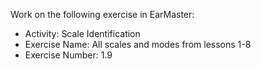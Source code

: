 Work on the following exercise in EarMaster:
- Activity: Scale Identification
- Exercise Name: All scales and modes from lessons 1-8
- Exercise Number: 1.9
